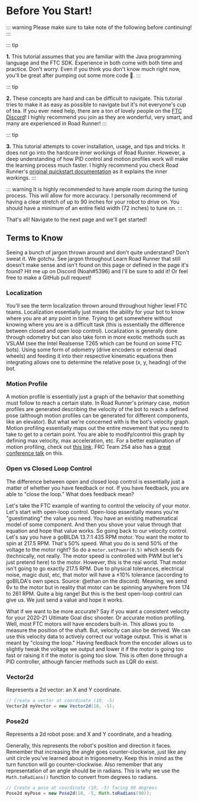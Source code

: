 # Before You Start!

::: warning
Please make sure to take note of the following before continuing!
:::

::: tip

**1.** This tutorial assumes that you are familiar with the Java programming language and the FTC SDK. Experience in both come with both time and practice. Don't worry. Even if you think you don't know much right now, you'll be great after pumping out some more code 👊.
:::

::: tip

**2.** These concepts are hard and can be difficult to navigate. This tutorial tries to make it as easy as possible to navigate but it's not everyone's cup of tea. If you ever need help, there are a ton of lovely people on the [FTC Discord](https://discord.gg/first-tech-challenge)! I highly recommend you join as they are wonderful, very smart, and many are experienced in Road Runner!
:::

::: tip

**3.** This tutorial attempts to cover installation, usage, and tips and tricks. It does not go into the hardcore inner workings of Road Runner. However, a deep understanding of how PID control and motion profiles work will make the learning process much faster. I highly recommend you check Road Runner's [original quickstart documentation](https://acme-robotics.gitbook.io/road-runner/quickstart/introduction) as it explains the inner workings.
:::

::: warning
It is highly recommended to have ample room during the tuning process. This will allow for more accuracy. I personally recommend of having a clear stretch of up to 90 inches for your robot to drive on. You should have a minimum of an entire field width (72 inches) to tune on.
:::

<div class="flex justify-center">
That's all! Navigate to the next page and we'll get started!
</div>

## Terms to Know

Seeing a bunch of jargon thrown around and don't quite understand? Don't sweat it. We gotchu. See jargon throughout Learn Road Runner that still doesn't make sense and isn't found on this page or defined in the page it's found? Hit me up on Discord (Noah#5396) and I'll be sure to add it! Or feel free to make a GitHub pull request!

### Localization

You'll see the term localization thrown around throughout higher level FTC teams. Localization essentially just means the ability for your bot to know where you are at any point in time. Trying to get somewhere without knowing where you are is a difficult task (this is essentially the difference between closed and open loop control). Localization is generally done through odometry but can also take form in more exotic methods such as VSLAM (see the Intel Realsense T265 which can be found on some FTC bots). Using some form of odometry (drive encoders or external dead wheels) and feeding it into their respective kinematic equations then integrating allows one to determine the relative pose (x, y, heading) of the bot.

### Motion Profile

A motion profile is essentially just a graph of the behavior that something must follow to reach a certain state. In Road Runner's primary case, motion profiles are generated describing the velocity of the bot to reach a defined pose (although motion profiles can be generated for different components, like an elevator). But what we're concerned with is the bot's velocity graph. Motion profiling essentially maps out the entire movement that you need to take to get to a certain point. You are able to modify/control this graph by defining max velocity, max acceleration, etc. For a better explanation of motion profiling, check out [this link](https://www.motioncontroltips.com/what-is-a-motion-profile/). FRC Team 254 also has a [great conference talk](https://www.youtube.com/watch?v=8319J1BEHwM) on this.

### Open vs Closed Loop Control

The difference between open and closed loop control is essentially just a matter of whether you have feedback or not. If you have feedback, you are able to "close the loop." What does feedback mean?

Let's take the FTC example of wanting to control the velocity of your motor. Let's start with open-loop control. Open-loop essentially means you're "guestimating" the value you need. You have an existing mathematical model of some component. And then you shove your value through that equation and hope that value works. So going back to our velocity control. Let's say you have a goBILDA 13.7:1 435 RPM motor. You want the motor to spin at 217.5 RPM. That's 50% speed. What you do is send 50% of the voltage to the motor right? So do a `motor.setPower(0.5)` which sends 6v (technically, not really. The motor speed is controlled with PWM but let's just pretend here) to the motor. However, this is the real world. That motor isn't going to go exactly 217.5 RPM. Due to physical tolerances, electrical noise, magic dust, etc, that motor will have a ±10% tolerance (according to goBILDA's own specs. Source: @ethan on the discord). Meaning, we send 6v to the motor but in reality that motor can be spinning anywhere from 174 to 261 RPM. Quite a big range! But this is the best open-loop control can give us. We just send a value and hope it works.

What if we want to be more accurate? Say if you want a consistent velocity for your 2020-21 Ultimate Goal disc shooter. Or accurate motion profiling. Well, most FTC motors will have encoders built-in. This allows you to measure the position of the shaft. But, velocity can also be derived. We can use this velocity data to actively correct our voltage output. This is what is meant by "closing the loop." Having feedback from the encoder allows us to slightly tweak the voltage we output and lower it if the motor is going too fast or raising it if the motor is going too slow. This is often done through a PID controller, although fancier methods such as LQR do exist.

### Vector2d

Represents a 2d vector: an X and Y coordinate.

```java
// Create a vector at coordinate (10, -5)
Vector2d myVector = new Vector2d(10, -5);
```

### Pose2d

Represents a 2d robot pose: and X and Y coordinate, and a heading.

Generally, this represents the robot's position and direction it faces.
Remember that increasing the angle goes counter-clockwise, just like any unit circle you've learned about in trigonometry.
Keep this in mind as the turn function will go counter-clockwise.
Also remember that any representation of an angle should be in radians. This is why we use the `Math.toRadians()` function to convert from degrees to radians.

```java
// Create a pose at coordinate (10, -5) facing 90 degrees
Pose2d myPose = new Pose2d(10, -5, Math.toRadians(90));
```
